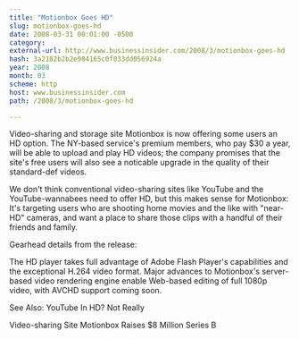 ```yaml
---
title: "Motionbox Goes HD"
slug: motionbox-goes-hd
date: 2008-03-31 00:01:00 -0500
category: 
external-url: http://www.businessinsider.com/2008/3/motionbox-goes-hd
hash: 3a2182b2b2e984165c0f033dd056924a
year: 2008
month: 03
scheme: http
host: www.businessinsider.com
path: /2008/3/motionbox-goes-hd

---
```


Video-sharing and storage site Motionbox is now offering some users an HD option. The NY-based service's premium members, who pay $30 a year, will be able to upload and play HD videos; the company promises that the site's free users will also see a noticable upgrade in the quality of their standard-def videos.

We don't think conventional video-sharing sites like YouTube and the YouTube-wannabees need to offer HD, but this makes sense for Motionbox: It's targeting users who are shooting home movies and the like with "near-HD" cameras, and want a place to share those clips with a handful of their friends and family.

Gearhead details from the release:

The HD player takes full advantage of Adobe Flash Player's capabilities and the exceptional H.264 video format. Major advances to Motionbox's server-based video rendering engine enable Web-based editing of full 1080p video, with AVCHD support coming soon.

See Also: YouTube In HD? Not Really

Video-sharing Site Motionbox Raises $8 Million Series B
